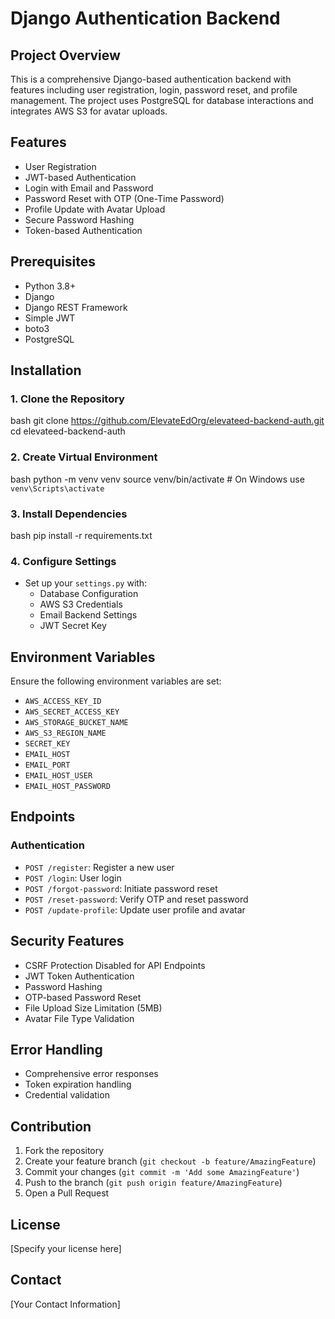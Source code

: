 # Django Authentication Backend

## Project Overview

This is a comprehensive Django-based authentication backend with features including user registration, login, password reset, and profile management. The project uses PostgreSQL for database interactions and integrates AWS S3 for avatar uploads.

## Features

- User Registration
- JWT-based Authentication
- Login with Email and Password
- Password Reset with OTP (One-Time Password)
- Profile Update with Avatar Upload
- Secure Password Hashing
- Token-based Authentication

## Prerequisites

- Python 3.8+
- Django
- Django REST Framework
- Simple JWT
- boto3
- PostgreSQL

## Installation

### 1. Clone the Repository

bash
git clone https://github.com/ElevateEdOrg/elevateed-backend-auth.git
cd elevateed-backend-auth

### 2. Create Virtual Environment

bash
python -m venv venv
source venv/bin/activate # On Windows use `venv\Scripts\activate`

### 3. Install Dependencies

bash
pip install -r requirements.txt

### 4. Configure Settings

- Set up your `settings.py` with:
  - Database Configuration
  - AWS S3 Credentials
  - Email Backend Settings
  - JWT Secret Key

## Environment Variables

Ensure the following environment variables are set:

- `AWS_ACCESS_KEY_ID`
- `AWS_SECRET_ACCESS_KEY`
- `AWS_STORAGE_BUCKET_NAME`
- `AWS_S3_REGION_NAME`
- `SECRET_KEY`
- `EMAIL_HOST`
- `EMAIL_PORT`
- `EMAIL_HOST_USER`
- `EMAIL_HOST_PASSWORD`

## Endpoints

### Authentication

- `POST /register`: Register a new user
- `POST /login`: User login
- `POST /forgot-password`: Initiate password reset
- `POST /reset-password`: Verify OTP and reset password
- `POST /update-profile`: Update user profile and avatar

## Security Features

- CSRF Protection Disabled for API Endpoints
- JWT Token Authentication
- Password Hashing
- OTP-based Password Reset
- File Upload Size Limitation (5MB)
- Avatar File Type Validation

## Error Handling

- Comprehensive error responses
- Token expiration handling
- Credential validation

## Contribution

1. Fork the repository
2. Create your feature branch (`git checkout -b feature/AmazingFeature`)
3. Commit your changes (`git commit -m 'Add some AmazingFeature'`)
4. Push to the branch (`git push origin feature/AmazingFeature`)
5. Open a Pull Request

## License

[Specify your license here]

## Contact

[Your Contact Information]
